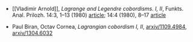 * [[Vladimir Arnold]], _Lagrange and Legendre cobordisms. I, II_, Funkts. Anal. Prilozh.  14:3, 1–13 (1980) [article](http://www.mathnet.ru/eng/faa1827); 14:4 (1980), 8–17 [article](http://mi.mathnet.ru/eng/faa1848)

* Paul Biran, Octav Cornea, _Lagrangian cobordism I, II_, [arxiv/1109.4984](http://arxiv.org/abs/1109.4984), [arxiv/1304.6032](http://arxiv.org/abs/1304.6032)
